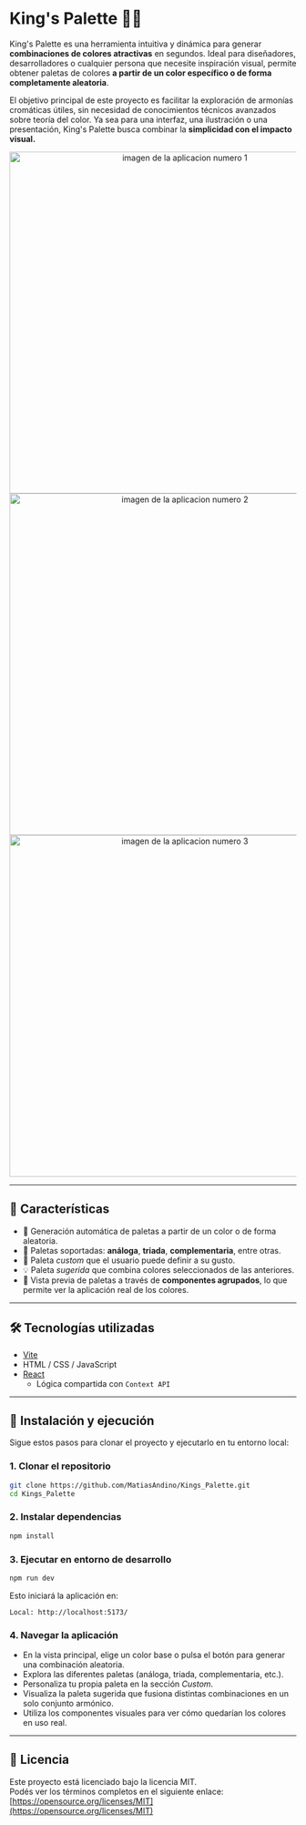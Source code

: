 # King's Palette 👑🎨

King's Palette es una herramienta intuitiva y dinámica para generar **combinaciones de colores atractivas** en segundos. Ideal para diseñadores, desarrolladores o cualquier persona que necesite inspiración visual, permite obtener paletas de colores **a partir de un color específico o de forma completamente aleatoria**.

El objetivo principal de este proyecto es facilitar la exploración de armonías cromáticas útiles, sin necesidad de conocimientos técnicos avanzados sobre teoría del color. Ya sea para una interfaz, una ilustración o una presentación, King's Palette busca combinar la **simplicidad con el impacto visual.**

<p align="center">
    <img src="https://github.com/user-attachments/assets/c368a42c-c861-4ad1-833c-2a906b521bd6" alt="imagen de la aplicacion numero 1" width="600"/>
    <img src="https://github.com/user-attachments/assets/83496926-5a8a-42f6-be41-885a0064fd66" alt="imagen de la aplicacion numero 2" width="600"/>
    <img src="https://github.com/user-attachments/assets/68ba9523-a1b5-457f-8d77-f4b9e7ac375a" alt="imagen de la aplicacion numero 3" width="600"/>
</p>

---

## 🎯 Características

- 🎨 Generación automática de paletas a partir de un color o de forma aleatoria.
- 🧠 Paletas soportadas: **análoga**, **triada**, **complementaria**, entre otras.
- 🧰 Paleta *custom* que el usuario puede definir a su gusto.
- 💡 Paleta *sugerida* que combina colores seleccionados de las anteriores.
- 🧱 Vista previa de paletas a través de **componentes agrupados**, lo que permite ver la aplicación real de los colores.

---

## 🛠️ Tecnologías utilizadas

- [Vite](https://vitejs.dev/)
- HTML / CSS / JavaScript
- [React](https://react.dev/)
  - Lógica compartida con `Context API`

---

## 🚀 Instalación y ejecución

Sigue estos pasos para clonar el proyecto y ejecutarlo en tu entorno local:

### 1. Clonar el repositorio

```bash
git clone https://github.com/MatiasAndino/Kings_Palette.git
cd Kings_Palette
```

### 2. Instalar dependencias

```bash
npm install
```

### 3. Ejecutar en entorno de desarrollo

```bash
npm run dev
```

Esto iniciará la aplicación en:

```
Local: http://localhost:5173/
```

### 4. Navegar la aplicación

- En la vista principal, elige un color base o pulsa el botón para generar una combinación aleatoria.
- Explora las diferentes paletas (análoga, triada, complementaria, etc.).
- Personaliza tu propia paleta en la sección *Custom*.
- Visualiza la paleta sugerida que fusiona distintas combinaciones en un solo conjunto armónico.
- Utiliza los componentes visuales para ver cómo quedarían los colores en uso real.

---

## 📄 Licencia

Este proyecto está licenciado bajo la licencia MIT.  
Podés ver los términos completos en el siguiente enlace:  
[https://opensource.org/licenses/MIT](https://opensource.org/licenses/MIT)